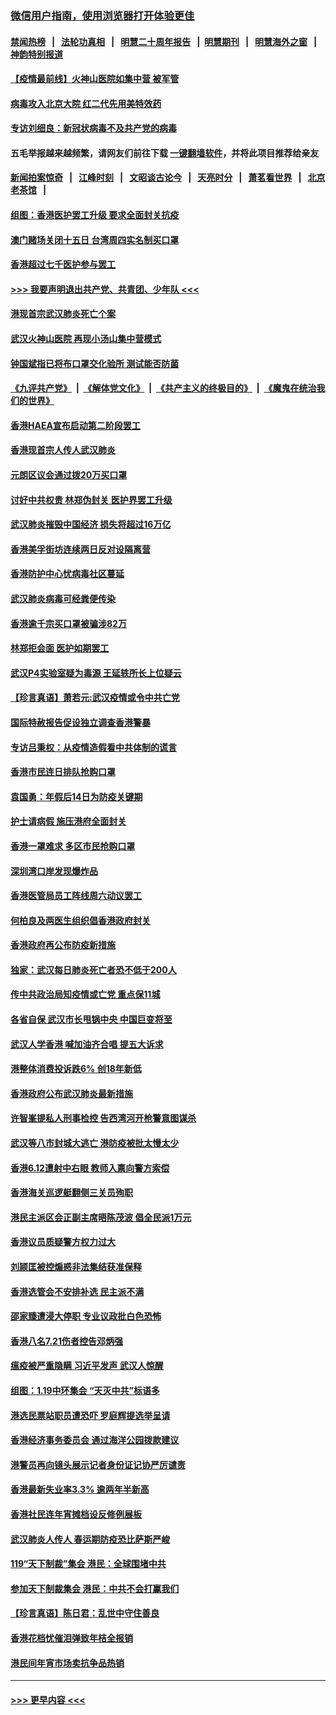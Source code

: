 ### [微信用户指南，使用浏览器打开体验更佳](https://github.com/gfw-breaker/banned-news1/blob/master/indexes/wechat-guide.md?t=0)
#### [禁闻热榜](热点新闻.md?t=0)  &nbsp;&nbsp;|&nbsp;&nbsp; [法轮功真相](https://github.com/gfw-breaker/truth/blob/master/README.md?t=0) &nbsp;&nbsp;|&nbsp;&nbsp; [明慧二十周年报告](https://github.com/gfw-breaker/mh-reports/blob/master/README.md?t=0) &nbsp;&nbsp;|&nbsp;&nbsp;[明慧期刊](https://github.com/gfw-breaker/mh-qikan) &nbsp;&nbsp;|&nbsp;&nbsp; [明慧海外之窗](https://github.com/gfw-breaker/mh-news/blob/master/README.md?t=0) &nbsp;&nbsp;|&nbsp;&nbsp; [神韵特别报道](https://github.com/gfw-breaker/mh-news/blob/master/shenyun.md?t=0)
#### [【疫情最前线】火神山医院如集中营 被军管](../pages/nsc415/n11847524.md?t=02060911) 
#### [病毒攻入北京大院 红二代先用美特效药](../pages/nsc415/n11847427.md?t=02060911) 
#### [专访刘细良：新冠状病毒不及共产党的病毒](../pages/nsc415/n11847164.md?t=02060911) 
#### 五毛举报越来越频繁，请网友们前往下载 [一键翻墙软件](https://github.com/gfw-breaker/ssr-accounts)，并将此项目推荐给亲友
#### [新闻拍案惊奇](https://github.com/gfw-breaker/banned-news1/blob/master/pages/link4.md) &nbsp;&nbsp;|&nbsp;&nbsp; [江峰时刻](https://github.com/gfw-breaker/banned-news1/blob/master/pages/link4.md) &nbsp;&nbsp;|&nbsp;&nbsp; [文昭谈古论今](https://github.com/gfw-breaker/banned-news1/blob/master/pages/link4.md) &nbsp;&nbsp;|&nbsp;&nbsp; [天亮时分](https://github.com/gfw-breaker/banned-news1/blob/master/pages/link4.md) &nbsp;&nbsp;|&nbsp;&nbsp; [萧茗看世界](https://github.com/gfw-breaker/banned-news1/blob/master/pages/link4.md) &nbsp;&nbsp;|&nbsp;&nbsp; [北京老茶馆](https://github.com/gfw-breaker/banned-news1/blob/master/pages/link4.md) &nbsp;&nbsp;|&nbsp;&nbsp; 
#### [组图：香港医护罢工升级 要求全面封关抗疫](../pages/nsc415/n11844107.md?t=02060911) 
#### [澳门赌场关闭十五日 台湾周四实名制买口罩](../pages/nsc415/n11845083.md?t=02060911) 
#### [香港超过七千医护参与罢工](../pages/nsc415/n11845051.md?t=02060911) 
#### [>>> 我要声明退出共产党、共青团、少年队 <<<](https://github.com/begood0513/goodnews/blob/master/quit/letter.md) 
#### [港现首宗武汉肺炎死亡个案](../pages/nsc415/n11844998.md?t=02060911) 
#### [武汉火神山医院 再现小汤山集中营模式](../pages/nsc415/n11844763.md?t=02060911) 
#### [钟国斌指已将布口罩交化验所 测试能否防菌](../pages/nsc415/n11842783.md?t=02060911) 
#### [《九评共产党》](https://github.com/begood0513/9ping.md/blob/master/README.md) &nbsp;|&nbsp; [《解体党文化》](../../../../jtdwh.md/blob/master/README.md)  &nbsp;|&nbsp; [《共产主义的终极目的》](../../../../gczydzjmd.md/blob/master/README.md) &nbsp;|&nbsp; [《魔鬼在统治我们的世界》](../../../../mgztzwmdsj.md/blob/master/README.md) 
#### [香港HAEA宣布启动第二阶段罢工](../pages/nsc415/n11842723.md?t=02060911) 
#### [香港现首宗人传人武汉肺炎](../pages/nsc415/n11842766.md?t=02060911) 
#### [元朗区议会通过拨20万买口罩](../pages/nsc415/n11842754.md?t=02060911) 
#### [讨好中共权贵 林郑伪封关 医护界罢工升级](../pages/nsc415/n11842359.md?t=02060911) 
#### [武汉肺炎摧毁中国经济 损失将超过16万亿](../pages/nsc415/n11839723.md?t=02060911) 
#### [香港美孚街坊连续两日反对设隔离营](../pages/nsc415/n11839962.md?t=02060911) 
#### [香港防护中心忧病毒社区蔓延](../pages/nsc415/n11839933.md?t=02060911) 
#### [武汉肺炎病毒可经粪便传染](../pages/nsc415/n11839939.md?t=02060911) 
#### [香港逾千宗买口罩被骗涉82万](../pages/nsc415/n11839914.md?t=02060911) 
#### [林郑拒会面 医护如期罢工](../pages/nsc415/n11839892.md?t=02060911) 
#### [武汉P4实验室疑为毒源 王延轶所长上位疑云](../pages/nsc415/n11835543.md?t=02060911) 
#### [【珍言真语】萧若元:武汉疫情或令中共亡党](../pages/nsc415/n11829394.md?t=02060911) 
#### [国际特赦报告促设独立调查香港警暴](../pages/nsc415/n11833845.md?t=02060911) 
#### [专访吕秉权：从疫情造假看中共体制的谎言](../pages/nsc415/n11833813.md?t=02060911) 
#### [香港市民连日排队抢购口罩](../pages/nsc415/n11833794.md?t=02060911) 
#### [袁国勇：年假后14日为防疫关键期](../pages/nsc415/n11831088.md?t=02060911) 
#### [护士请病假 施压港府全面封关](../pages/nsc415/n11831030.md?t=02060911) 
#### [香港一罩难求 多区市民抢购口罩](../pages/nsc415/n11831002.md?t=02060911) 
#### [深圳湾口岸发现爆炸品](../pages/nsc415/n11828802.md?t=02060911) 
#### [香港医管局员工阵线周六动议罢工](../pages/nsc415/n11828762.md?t=02060911) 
#### [何柏良及两医生组织倡香港政府封关](../pages/nsc415/n11828749.md?t=02060911) 
#### [香港政府再公布防疫新措施](../pages/nsc415/n11828716.md?t=02060911) 
#### [独家：武汉每日肺炎死亡者恐不低于200人](../pages/nsc415/n11828240.md?t=02060911) 
#### [传中共政治局知疫情或亡党 重点保11城](../pages/nsc415/n11828145.md?t=02060911) 
#### [各省自保 武汉市长甩锅中央 中国巨变将至](../pages/nsc415/n11828021.md?t=02060911) 
#### [武汉人学香港 喊加油齐合唱 提五大诉求](../pages/nsc415/n11827046.md?t=02060911) 
#### [港整体消费投诉跌6% 创18年新低](../pages/nsc415/n11817280.md?t=02060911) 
#### [香港政府公布武汉肺炎最新措施](../pages/nsc415/n11817152.md?t=02060911) 
#### [许智峯提私人刑事检控 告西湾河开枪警意图谋杀](../pages/nsc415/n11817132.md?t=02060911) 
#### [武汉等八市封城大逃亡 港防疫被批太慢太少](../pages/nsc415/n11817058.md?t=02060911) 
#### [香港6.12遭射中右眼 教师入禀向警方索偿](../pages/nsc415/n11814678.md?t=02060911) 
#### [香港海关巡逻艇翻侧三关员殉职](../pages/nsc415/n11814604.md?t=02060911) 
#### [港民主派区会正副主席晤陈茂波 倡全民派1万元](../pages/nsc415/n11814582.md?t=02060911) 
#### [香港议员质疑警方权力过大](../pages/nsc415/n11814560.md?t=02060911) 
#### [刘颕匡被控煽惑非法集结获准保释](../pages/nsc415/n11811727.md?t=02060911) 
#### [香港选管会不安排补选 民主派不满](../pages/nsc415/n11811691.md?t=02060911) 
#### [邵家臻遭浸大停职 专业议政批白色恐怖](../pages/nsc415/n11811670.md?t=02060911) 
#### [香港八名7.21伤者控告邓炳强](../pages/nsc415/n11811623.md?t=02060911) 
#### [瘟疫被严重隐瞒 习近平发声 武汉人惊醒](../pages/nsc415/n11811186.md?t=02060911) 
#### [组图：1.19中环集会 “天灭中共”标语多](../pages/nsc415/n11809514.md?t=02060911) 
#### [港选民票站职员遭恐吓 罗庭辉提选举呈请](../pages/nsc415/n11808914.md?t=02060911) 
#### [香港经济事务委员会 通过海洋公园拨款建议](../pages/nsc415/n11808906.md?t=02060911) 
#### [港警员再向镜头展示记者身份证记协严厉谴责](../pages/nsc415/n11808888.md?t=02060911) 
#### [香港最新失业率3.3% 逾两年半新高](../pages/nsc415/n11808887.md?t=02060911) 
#### [香港社民连年宵摊档设反修例展板](../pages/nsc415/n11808857.md?t=02060911) 
#### [武汉肺炎人传人 春运期防疫恐比萨斯严峻](../pages/nsc415/n11808739.md?t=02060911) 
#### [119“天下制裁”集会 港民：全球围堵中共](../pages/nsc415/n11806318.md?t=02060911) 
#### [参加天下制裁集会 港民：中共不会打赢我们](../pages/nsc415/n11806596.md?t=02060911) 
#### [【珍言真语】陈日君：乱世中守住善良](../pages/nsc415/n11806247.md?t=02060911) 
#### [香港花档忧催泪弹致年桔全报销](../pages/nsc415/n11806130.md?t=02060911) 
#### [港民间年宵市场卖抗争品热销](../pages/nsc415/n11806073.md?t=02060911) 

----
#### [ >>> 更早内容 <<< ](../indexes/nsc415-earlier.md)
